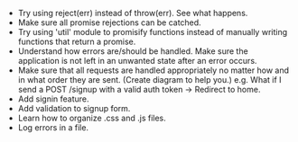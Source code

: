 - Try using reject(err) instead of throw(err). See what happens.
- Make sure all promise rejections can be catched.
- Try using 'util' module to promisify functions instead of manually writing functions that return a promise.
- Understand how errors are/should be handled. Make sure the application is not left in an unwanted state after an error occurs.
- Make sure that all requests are handled appropriately no matter how and in what order they are sent. (Create diagram to help you.)
  e.g. What if I send a POST /signup with a valid auth token -> Redirect to home.
- Add signin feature.
- Add validation to signup form.
- Learn how to organize .css and .js files.
- Log errors in a file.